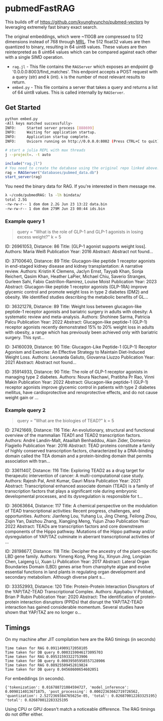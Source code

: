 # pubmedFastRAG

This builds off of https://github.com/kyunghyuncho/pubmed-vectors by leveraging extremely fast binary exact search.

The original embeddings, which were ~110GB are compressed to 512 dimensions instead of 768 through [MRL](https://blog.nomic.ai/posts/nomic-embed-matryoshka). The 512 float32 values are then quantized to binary, resulting in 64 uint8 values. These values are then reinterpreted as 8 uint64 values which can be compared against each other with a single SIMD operation.

- `rag.jl` - This file contains the `RAGServer` which exposes an endpoint @ '0.0.0.0:8003/find_matches'. This endpoint accepts a POST request with a query (str) and k (int). `k` is the number of most relevant results to return.
- `embed.py` - This file contains a server that takes a query and returns a list of 64 uint8 values. This is called internally by `RAGServer`.

## Get Started

```sh
python embed.py
<All keys matched successfully>
INFO:     Started server process [888699]
INFO:     Waiting for application startup.
INFO:     Application startup complete.
INFO:     Uvicorn running on http://0.0.0.0:8002 (Press CTRL+C to quit)
```


```sh
# start a julia REPL with max threads
j --project=. -t auto
```

```julia
include("rag.jl")
# You need to create the database using the original repo linked above. It will be ~34GB.
rag = RAGServer("databases/pubmed_data.db")
start_server(rag)
```

You need the binary data for RAG. If you're interested in them message me.

```sh
λ ~/code/pubmedRAG: ls -lh bindata/
total 2.5G
-rw-rw-r-- 1 dom dom 2.2G Jun 23 13:22 data.bin
-rw-rw-r-- 1 dom dom 279M Jun 23 00:44 ids.bin
```

### Example query 1

> query = "What is the role of GLP-1 and GLP-1 agonists in losing excess weight?" k = 5

ID: 26961053, Distance: 86
Title: [GLP-1 agonist supports weight loss].
Authors: Maria Weiß
Publication Year: 2016
Abstract: Abstract not found...

ID: 37100640, Distance: 89
Title: Glucagon-like peptide 1 receptor agonists in end-staged kidney disease and kidney transplantation: A narrative review.
Authors: Kristin K Clemens, Jaclyn Ernst, Tayyab Khan, Sonja Reichert, Qasim Khan, Heather LaPier, Michael Chiu, Saverio Stranges, Gurleen Sahi, Fabio Castrillon-Ramirez, Louise Moist
Publication Year: 2023
Abstract: Glucagon-like peptide 1 receptor agonists (GLP-1RA) improve glycemic control and promote weight loss in type 2 diabetes (DM2) and obesity. We identified studies describing the metabolic benefits of GL...

ID: 36321278, Distance: 89
Title: Weight loss between glucagon-like peptide-1 receptor agonists and bariatric surgery in adults with obesity: A systematic review and meta-analysis.
Authors: Shohinee Sarma, Patricia Palcu
Publication Year: 2022
Abstract: Glucagon-like peptide-1 (GLP-1) receptor agonists recently demonstrated 15% to 20% weight loss in adults with obesity, a range which has previously been achieved only with bariatric surgery. This syst...

ID: 34160039, Distance: 90
Title: Glucagon-Like Peptide-1 (GLP-1) Receptor Agonism and Exercise: An Effective Strategy to Maintain Diet-Induced Weight Loss.
Authors: Leonarda Galiuto, Giovanna Liuzzo
Publication Year: 2021
Abstract: Abstract not found...

ID: 35914933, Distance: 90
Title: The role of GLP-1 receptor agonists in managing type 2 diabetes.
Authors: Noura Nachawi, Pratibha Pr Rao, Vinni Makin
Publication Year: 2022
Abstract: Glucagon-like peptide-1 (GLP-1) receptor agonists improve glycemic control in patients with type 2 diabetes mellitus, have cardioprotective and renoprotective effects, and do not cause weight gain or ...


### Example query 2
> query = "What are the biologies of TEAD?" k = 5

ID: 27421669, Distance: 116
Title: An evolutionary, structural and functional overview of the mammalian TEAD1 and TEAD2 transcription factors.
Authors: André Landin-Malt, Ataaillah Benhaddou, Alain Zider, Domenico Flagiello
Publication Year: 2016
Abstract: TEAD proteins constitute a family of highly conserved transcription factors, characterized by a DNA-binding domain called the TEA domain and a protein-binding domain that permits association with tran...

ID: 33611407, Distance: 116
Title: Exploring TEAD2 as a drug target for therapeutic intervention of cancer: A multi-computational case study.
Authors: Rajesh Pal, Amit Kumar, Gauri Misra
Publication Year: 2021
Abstract: Transcriptional enhanced associate domain (TEAD) is a family of transcription factors that plays a significant role during embryonic developmental processes, and its dysregulation is responsible for t...

ID: 36063664, Distance: 117
Title: A chemical perspective on the modulation of TEAD transcriptional activities: Recent progress, challenges, and opportunities.
Authors: Jianfeng Lou, Yuhang Lu, Jing Cheng, Feilong Zhou, Ziqin Yan, Daizhou Zhang, Xiangjing Meng, Yujun Zhao
Publication Year: 2022
Abstract: TEADs are transcription factors and core downstream components of the Hippo pathway. Mutations of the Hippo pathway and/or dysregulation of YAP/TAZ culminate in aberrant transcriptional activities of ...

ID: 28198677, Distance: 118
Title: Decipher the ancestry of the plant-specific LBD gene family.
Authors: Yimeng Kong, Peng Xu, Xinyun Jing, Longxian Chen, Laigeng Li, Xuan Li
Publication Year: 2017
Abstract: Lateral Organ Boundaries Domain (LBD) genes arise from charophyte algae and evolve essential functions in land plants in regulating organ development and secondary metabolism. Although diverse plant s...

ID: 33352993, Distance: 120
Title: Protein-Protein Interaction Disruptors of the YAP/TAZ-TEAD Transcriptional Complex.
Authors: Ajaybabu V Pobbati, Brian P Rubin
Publication Year: 2020
Abstract: The identification of protein-protein interaction disruptors (PPIDs) that disrupt the YAP/TAZ-TEAD interaction has gained considerable momentum. Several studies have shown that YAP/TAZ are no longer o...

## Timings

On my machine after JIT compilation here are the RAG timings (in seconds)

```
Time taken for RAG 0.09114909172058105
Time taken for DB query 0.0003159046173095703
Time taken for RAG 0.09531593322753906
Time taken for DB query 0.00039505958557128906
Time taken for RAG 0.08925509452819824
Time taken for DB query 0.04568600654602051
```

For embeddings (in seconds).

```
{'tokenization': 0.016788721084594727, 'model_inference': 0.0098114013671875, 'post_processing': 0.00022363662719726562, 'quantization': 2.5272369384765625e-05, 'total': 0.026870012283325195}
'total': 0.026870012283325195
```


Using CPU or GPU doesn't match a noticeable difference. The RAG timings do not differ either.
